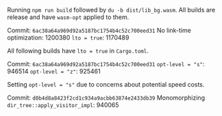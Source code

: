 Running `npm run build` followed by `du -b dist/lib_bg.wasm`. All builds are
release and have `wasm-opt` applied to them.

Commit: `6ac38a64a969d92a5187bc1754b4c52c700eed31`
No link-time optimization: 1200380
`lto = true`: 1170489

All following builds have `lto = true` in `Cargo.toml`.

Commit: `6ac38a64a969d92a5187bc1754b4c52c700eed31`
`opt-level = "s"`: 946514
`opt-level = "z"`: 925461

Setting `opt-level = "s"` due to concerns about potential speed costs.

Commit: `d0b4d8a8423f2cd1c934a9acbb63874e2433db39`
Monomorphizing `dir_tree::apply_visitor_impl`: 940065
